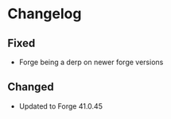 # Changelog

## Fixed

- Forge being a derp on newer forge versions

## Changed

- Updated to Forge 41.0.45
